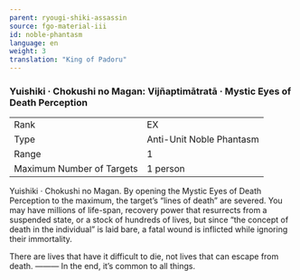 ```yaml
---
parent: ryougi-shiki-assassin
source: fgo-material-iii
id: noble-phantasm
language: en
weight: 3
translation: "King of Padoru"
---
```


### Yuishiki · Chokushi no Magan: Vijñaptimātratā · Mystic Eyes of Death Perception

<table>
  <tr><td>Rank</td><td>EX</td></tr>
  <tr><td>Type</td><td>Anti-Unit Noble Phantasm</td></tr>
  <tr><td>Range</td><td>1</td></tr>
  <tr><td>Maximum Number of Targets</td><td>1 person</td></tr>
</table>

Yuishiki · Chokushi no Magan.
By opening the Mystic Eyes of Death Perception to the maximum, the target’s “lines of death” are severed.
You may have millions of life-span, recovery power that resurrects from a suspended state, or a stock of hundreds of lives, but since “the concept of death in the individual” is laid bare, a fatal wound is inflicted while ignoring their immortality.

There are lives that have it difficult to die, not lives that can escape from death.
——— In the end, it’s common to all things.
